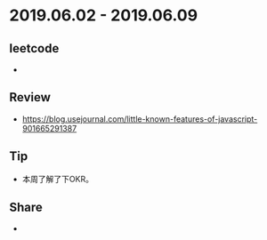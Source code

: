 # 2019.06.02 - 2019.06.09

## leetcode
*

## Review
* https://blog.usejournal.com/little-known-features-of-javascript-901665291387

## Tip
* 本周了解了下OKR。

## Share
*
